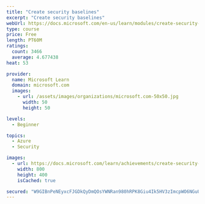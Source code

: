 ```yaml
---
title: "Create security baselines"
excerpt: "Create security baselines"
webUrl: https://docs.microsoft.com/en-us/learn/modules/create-security-baselines/
type: course
price: Free
length: PT60M
ratings:
  count: 3466
  average: 4.677438
heat: 53

provider:
  name: Microsoft Learn
  domain: microsoft.com
  images:
    - url: /assets/images/organizations/microsoft.com-50x50.jpg
      width: 50
      height: 50

levels:
  - Beginner

topics:
  - Azure
  - Security

images:
  - url: https://docs.microsoft.com/learn/achievements/create-security-baselines-social.png
    width: 800
    height: 400
    isCached: true

secured: "W9GIBnPeNEyxcFJGDkQyDmQOsYWNRan980hRPK8Giu4Ik5HV3zImcpWO6NGuUYT+HN5xy9fKO6F+qtysM7hkCf8JXv/+Xv4jW6PM86sTWwzGVsWBJrrNZLzlosYTdpwFHFrPik0AJqcEG27klhmpsQuofdJCbtN1Z62PoaNDwvqpvQoIfKcSOAaEUnEwMd3pD9akBvtEZN4wMgbuWsz82Xc7wW/6c4FXG8oRxg+Jfeb0d+hHInZ6dI3RudRH2LkNifGtjrCnBGQMfmKJwh/NTQq1jbwuObgAjQ9d8iG2cyICrn6b+haJRHk1ChMQI0E8vGeUiA0dllTGiUhTrRMS2Yvp6BDtlaAj3yxud7dx5LSz1LQzy8irNgpGcVTaKjh7fm1Fjlap9mOSVV8PvzbI5XxHhff3H8ECjG5wmHDrd/U=;mJx+dO/sRa8O5XyvQ7z7pA=="
---
```


